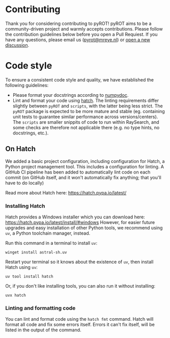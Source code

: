 # Contributing

Thank you for considering contributing to pyROT! pyROT aims to be a community-driven project and warmly accepts contributions. Please follow the contribution guidelines below before you open a Pull Requiest. If you have any questions, please email us (pyrot@mreye.nl) or [open a new discussion](https://github.com/MREYE-LUMC/pyROT/discussions).

# Code style

To ensure a consistent code style and quality, we have established the following guidelines:
- Please format your docstrings according to [numpydoc](https://numpydoc.readthedocs.io/en/latest/format.html).
- Lint and format your code using [hatch](https://hatch.pypa.io/latest/). The linting requirements differ slightly between `pyROT` and `scripts`, with the latter being less strict. The `pyROT` package is expected to be more mature and stable (eg. containing unit tests to guarantee similar performance across versions/centers). The `scripts` are smaller snippits of code to run within RaySearch, and some checks are therefore not applicable there (e.g. no type hints, no docstrings, etc.).


## On Hatch
We added a basic project configuration, including configuration for Hatch, a Python project management tool. This includes a configuration for linting. A GitHub CI pipeline has been added to automatically lint code on each commit (on GitHub itself, and it won't automatically fix anything; that you'll have to do locally)

Read more about Hatch here: https://hatch.pypa.io/latest/

### Installing Hatch

Hatch provides a Windows installer which you can download here: https://hatch.pypa.io/latest/install/#windows
However, for easier future upgrades and easy installation of other Python tools, we recommend using `uv`, a Python toolchain manager, instead.

Run this command in a terminal to install `uv`:

```pwsh
winget install astral-sh.uv
```

Restart your terminal so it knows about the existence of `uv`, then install Hatch using `uv`:

```pwsh
uv tool install hatch
```

Or, if you don't like installing tools, you can also run it without installing:

```pwsh
uvx hatch
```

### Linting and formatting code

You can lint and format code using the `hatch fmt` command.
Hatch will format all code and fix some errors itself. Errors it can't fix itself, will be listed in the output of the command.